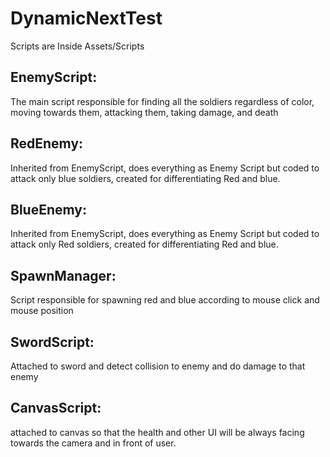 # DynamicNextTest
Scripts are Inside Assets/Scripts

## EnemyScript: 
The main script responsible for finding all the soldiers regardless of color, moving towards them, attacking them, taking damage, and death

## RedEnemy: 
Inherited from EnemyScript, does everything as Enemy Script but coded to attack only blue soldiers, created for differentiating Red and blue. 

## BlueEnemy: 
Inherited from EnemyScript, does everything as Enemy Script but coded to attack only Red soldiers, created for differentiating Red and blue.

## SpawnManager:
Script responsible for spawning red and blue according to mouse click and mouse position

## SwordScript:
Attached to sword and detect collision to enemy and do damage to that enemy

## CanvasScript:
attached to canvas so that the health and other UI will be always facing towards the camera and in front of user.

